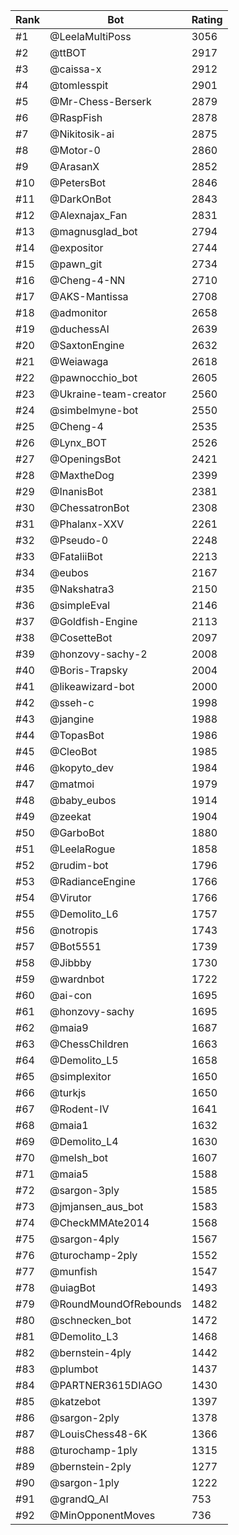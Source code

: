 Rank|Bot|Rating
---|---|---
#1|@LeelaMultiPoss|3056
#2|@ttBOT|2917
#3|@caissa-x|2912
#4|@tomlesspit|2901
#5|@Mr-Chess-Berserk|2879
#6|@RaspFish|2878
#7|@Nikitosik-ai|2875
#8|@Motor-0|2860
#9|@ArasanX|2852
#10|@PetersBot|2846
#11|@DarkOnBot|2843
#12|@Alexnajax_Fan|2831
#13|@magnusglad_bot|2794
#14|@expositor|2744
#15|@pawn_git|2734
#16|@Cheng-4-NN|2710
#17|@AKS-Mantissa|2708
#18|@admonitor|2658
#19|@duchessAI|2639
#20|@SaxtonEngine|2632
#21|@Weiawaga|2618
#22|@pawnocchio_bot|2605
#23|@Ukraine-team-creator|2560
#24|@simbelmyne-bot|2550
#25|@Cheng-4|2535
#26|@Lynx_BOT|2526
#27|@OpeningsBot|2421
#28|@MaxtheDog|2399
#29|@InanisBot|2381
#30|@ChessatronBot|2308
#31|@Phalanx-XXV|2261
#32|@Pseudo-0|2248
#33|@FataliiBot|2213
#34|@eubos|2167
#35|@Nakshatra3|2150
#36|@simpleEval|2146
#37|@Goldfish-Engine|2113
#38|@CosetteBot|2097
#39|@honzovy-sachy-2|2008
#40|@Boris-Trapsky|2004
#41|@likeawizard-bot|2000
#42|@sseh-c|1998
#43|@jangine|1988
#44|@TopasBot|1986
#45|@CleoBot|1985
#46|@kopyto_dev|1984
#47|@matmoi|1979
#48|@baby_eubos|1914
#49|@zeekat|1904
#50|@GarboBot|1880
#51|@LeelaRogue|1858
#52|@rudim-bot|1796
#53|@RadianceEngine|1766
#54|@Virutor|1766
#55|@Demolito_L6|1757
#56|@notropis|1743
#57|@Bot5551|1739
#58|@Jibbby|1730
#59|@wardnbot|1722
#60|@ai-con|1695
#61|@honzovy-sachy|1695
#62|@maia9|1687
#63|@ChessChildren|1663
#64|@Demolito_L5|1658
#65|@simplexitor|1650
#66|@turkjs|1650
#67|@Rodent-IV|1641
#68|@maia1|1632
#69|@Demolito_L4|1630
#70|@melsh_bot|1607
#71|@maia5|1588
#72|@sargon-3ply|1585
#73|@jmjansen_aus_bot|1583
#74|@CheckMMAte2014|1568
#75|@sargon-4ply|1567
#76|@turochamp-2ply|1552
#77|@munfish|1547
#78|@uiagBot|1493
#79|@RoundMoundOfRebounds|1482
#80|@schnecken_bot|1472
#81|@Demolito_L3|1468
#82|@bernstein-4ply|1442
#83|@plumbot|1437
#84|@PARTNER3615DIAGO|1430
#85|@katzebot|1397
#86|@sargon-2ply|1378
#87|@LouisChess48-6K|1366
#88|@turochamp-1ply|1315
#89|@bernstein-2ply|1277
#90|@sargon-1ply|1222
#91|@grandQ_AI|753
#92|@MinOpponentMoves|736
